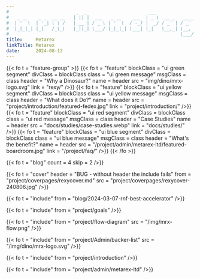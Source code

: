 ```yaml
---
#                         _  _                       ___
#   _ __    _ _  __ __   | || |  ___   _ __    ___  | _ \  __ _   __ _   ___
#  | '  \  | '_| \ \ /   | __ | / _ \ | '  \  / -_) |  _/ / _` | / _` | / -_)
#  |_|_|_| |_|   /_\_\   |_||_| \___/ |_|_|_| \___| |_|   \__,_| \__, | \___|
#                                                                |___/
title:     Metarex
linkTitle: Metarex
date:      2024-08-13
---
```

<!--  ___                _                             -->
<!-- | __|  ___   __ _  | |_   _  _   _ _   ___   ___  -->
<!-- | _|  / -_) / _` | |  _| | || | | '_| / -_) (_-<  -->
<!-- |_|   \___| \__,_|  \__|  \_,_| |_|   \___| /__/  -->

{{< fo t = "feature-group" >}}
  {{< fo t = "feature"
    blockClass = "ui green segment"         divClass = blockClass
    class      = "ui green message"         msgClass = class
    header     = "Why a Dinosaur?"          name = header
    src        = "img/dino/mrx-logo.svg"
    link       = "rexy/"
  />}}
  {{< fo t = "feature"
    blockClass = "ui yellow segment"        divClass = blockClass
    class      = "ui yellow message"        msgClass = class
    header     = "What does it Do?"         name = header
    src        = "project/introduction/featured-fedex.jpg"
    link       = "project/introduction/"
  />}}
  {{< fo t = "feature"
    blockClass = "ui red segment"           divClass = blockClass
    class      = "ui red message"           msgClass = class
    header     = "Case Studies"             name = header
    src        = "docs/studies/case-studies.webp"
    link       = "docs/studies/"
  />}}
  {{< fo t = "feature"
    blockClass = "ui blue segment"          divClass = blockClass
    class      = "ui blue message"          msgClass = class
    header     = "What's the benefit?"      name = header
    src        = "/project/admin/metarex-ltd/featured-boardroom.jpg"
    link       = "/project/faq/"
  />}}
  {{< /fo >}}
<!-- ---------------------------------------------------------------------- -->
<!--   ___   _                             _            -->
<!--  | _ ) | |  ___   __ _   ___    ___  | |_   __     -->
<!--  | _ \ | | / _ \ / _` | (_-<   / -_) |  _| / _|    -->
<!--  |___/ |_| \___/ \__, | /__/   \___|  \__| \__|    -->
<!--                  |___/                             -->
{{< fo t = "blog" count = 4 skip = 2 />}}

{{< fo t = "cover"
    header = "BUG - without header the include fails"
    from = "project/coverpages/rexycover.md"
    src = "project/coverpages/rexycover-240806.jpg" />}}

{{< fo t = "include" 
    from = "blog/2024-03-07-rnf-best-accelerator" 
/>}}

{{< fo t = "include" from = "project/goals" />}}

{{< fo t = "include" from = "project/flow-diagram" 
src = "/img/mrx-flow.png" 
/>}}

{{< fo t = "include" from = "project/Admin/backer-list"
src = "/img/dino/mrx-logo.svg" 
/>}}

{{< fo t = "include" from = "project/introduction" />}}

<!-- {{< fo t = "include" from = "project/videos" />}} -->

{{< fo t = "include" from = "project/admin/metarex-ltd" />}}
